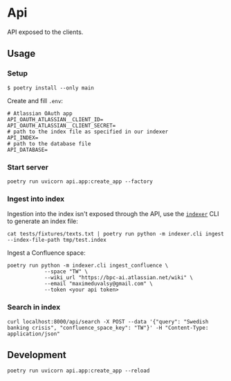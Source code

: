 # Api

API exposed to the clients.

## Usage

### Setup

```console
$ poetry install --only main
```

Create and fill `.env`:

```
# Atlassian OAuth app
API_OAUTH_ATLASSIAN__CLIENT_ID=
API_OAUTH_ATLASSIAN__CLIENT_SECRET=
# path to the index file as specified in our indexer
API_INDEX=
# path to the database file
API_DATABASE=
```

### Start server

```
poetry run uvicorn api.app:create_app --factory
```

### Ingest into index

Ingestion into the index isn't exposed through the API, use the [`indexer`](../indexer) CLI to generate an index file:

```
cat tests/fixtures/texts.txt | poetry run python -m indexer.cli ingest --index-file-path tmp/test.index
```

Ingest a Confluence space:

```
poetry run python -m indexer.cli ingest_confluence \
            --space "TW" \
            --wiki_url "https://bpc-ai.atlassian.net/wiki" \
            --email "maximeduvalsy@gmail.com" \
            --token <your api token>
```

### Search in index

```
curl localhost:8000/api/search -X POST --data '{"query": "Swedish banking crisis", "confluence_space_key": "TW"}' -H "Content-Type: application/json"
```

## Development

```
poetry run uvicorn api.app:create_app --reload
```
